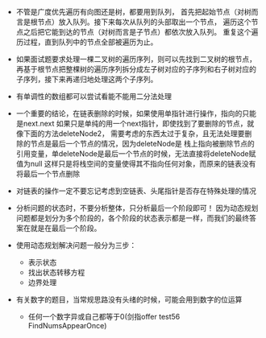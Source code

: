 - 不管是广度优先遍历有向图还是树，都要用到队列，
首先把起始节点（对树而言是根节点）放入队列。接下来每次从队列的头部取出一个节点，
遍历这个节点之后把它能到达的节点（对树而言是子节点）都依次放入队列。
重复这个遍历过程，直到队列中的节点全部被遍历为止。

- 如果面试题要求处理一棵二叉树的遍历序列，则可以先找到二叉树的根节点，
再基于根节点把整棵树的遍历序列拆分成左子树对应的子序列和右子树对应的子序列，接下来再递归地处理这两个子序列。

- 有单调性的数组都可以尝试看能不能用二分法处理

- 一个重要的结论，在链表删除的时候，如果使用单指针进行操作，指向的只能是next.next
如果只是单纯的用一个next指针，即使找到了要删除的节点，就像下面的方法deleteNode2，
需要考虑的东西太过于复杂，且无法处理要删除的节点是最后一个节点的情况，因为deleteNode是
栈上指向被删除节点的引用变量，单deleteNode是最后一个节点的时候，无法直接将deleteNode赋值为null
这样只是将栈空间的变量使得其不指向任何对象，而原来的链表没有将最后一个节点删除

- 对链表的操作一定不要忘记考虑到空链表、头尾指针是否存在特殊处理的情况

- 分析问题的状态时，不要分析整体，只分析最后一个阶段即可！
因为动态规划问题都是划分为多个阶段的，各个阶段的状态表示都是一样，而我们的最终答案在就是在最后一个阶段。

- 使用动态规划解决问题一般分为三步：
    - 表示状态
    - 找出状态转移方程
    - 边界处理
  

- 有关数字的题目，当常规思路没有头绪的时候，可能会用到数字的位运算
    - 任何一个数字异或自己都等于0(剑指offer test56 FindNumsAppearOnce) 